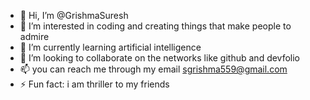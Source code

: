 - 👋 Hi, I’m @GrishmaSuresh
- 👀 I’m interested in coding and creating things that make people to admire
- 🌱 I’m currently learning artificial intelligence
- 💞️ I’m looking to collaborate on the networks like github and devfolio
- 📫 you can reach me through my email sgrishma559@gmail.com
- ⚡ Fun fact: i am thriller to my friends

<!---
GrishmaSuresh/GrishmaSuresh is a ✨ special ✨ repository because its `README.md` (this file) appears on your GitHub profile.
You can click the Preview link to take a look at your changes.
--->
